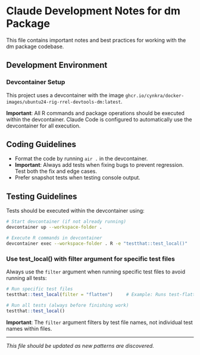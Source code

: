 # Claude Development Notes for dm Package

This file contains important notes and best practices for working with the dm package codebase.

## Development Environment

### Devcontainer Setup

This project uses a devcontainer with the image `ghcr.io/cynkra/docker-images/ubuntu24-rig-rrel-devtools-dm:latest`.

**Important**: All R commands and package operations should be executed within the devcontainer. Claude Code is configured to automatically use the devcontainer for all execution.

## Coding Guidelines

- Format the code by running `air .` in the devcontainer.
- **Important**: Always add tests when fixing bugs to prevent regression. Test both the fix and edge cases.
- Prefer snapshot tests when testing console output.

## Testing Guidelines

Tests should be executed within the devcontainer using:

```bash
# Start devcontainer (if not already running)
devcontainer up --workspace-folder .

# Execute R commands in devcontainer
devcontainer exec --workspace-folder . R -e "testthat::test_local()"
```

### Use test_local() with filter argument for specific test files

Always use the `filter` argument when running specific test files to avoid running all tests:

```r
# Run specific test files
testthat::test_local(filter = "flatten")     # Example: Runs test-flatten.R

# Run all tests (always before finishing work)
testthat::test_local()
```

**Important**: The `filter` argument filters by test file names, not individual test names within files.

---

*This file should be updated as new patterns are discovered.*
